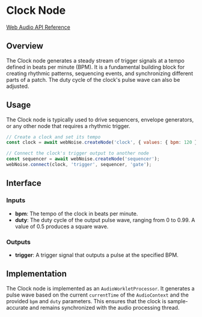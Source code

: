 # Clock Node

[Web Audio API Reference](https://developer.mozilla.org/en-US/docs/Web/API/AudioWorkletNode)

## Overview

The Clock node generates a steady stream of trigger signals at a tempo defined in beats per minute (BPM). It is a fundamental building block for creating rhythmic patterns, sequencing events, and synchronizing different parts of a patch. The duty cycle of the clock's pulse wave can also be adjusted.

## Usage

The Clock node is typically used to drive sequencers, envelope generators, or any other node that requires a rhythmic trigger.

```javascript
// Create a clock and set its tempo
const clock = await webNoise.createNode('clock', { values: { bpm: 120 } });

// Connect the clock's trigger output to another node
const sequencer = await webNoise.createNode('sequencer');
webNoise.connect(clock, 'trigger', sequencer, 'gate');
```

## Interface

### Inputs

-   **bpm**: The tempo of the clock in beats per minute.
-   **duty**: The duty cycle of the output pulse wave, ranging from 0 to 0.99. A value of 0.5 produces a square wave.

### Outputs

-   **trigger**: A trigger signal that outputs a pulse at the specified BPM.

## Implementation

The Clock node is implemented as an `AudioWorkletProcessor`. It generates a pulse wave based on the current `currentTime` of the `AudioContext` and the provided `bpm` and `duty` parameters. This ensures that the clock is sample-accurate and remains synchronized with the audio processing thread.
